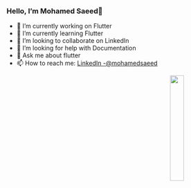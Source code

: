 ### Hello, I’m Mohamed Saeed👋

- 🔭 I’m currently working on Flutter
- 🌱 I’m currently learning Flutter
- 👯 I’m looking to collaborate on LinkedIn
- 🤔 I’m looking for help with Documentation
- 💬 Ask me about flutter
- 📫 How to reach me: [LinkedIn -@mohamedsaeed](http://linkedin.com/in/mohamed-saeed-76a00b21b) 
 <img src="https://cdn.dribbble.com/users/1162077/screenshots/3848914/programmer.gif" align="right" width="25%"/>

